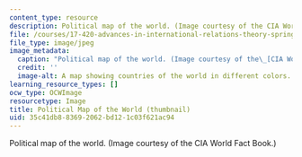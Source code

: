 ```yaml
---
content_type: resource
description: Political map of the world. (Image courtesy of the CIA World Fact Book.)
file: /courses/17-420-advances-in-international-relations-theory-spring-2003/35c41db883692062bd121c03f621ac94_17-420s03-th.jpg
file_type: image/jpeg
image_metadata:
  caption: "Political map of the world. (Image courtesy of the\_[CIA World Fact Book](https://www.cia.gov/library/publications/the-world-factbook/docs/refmaps.html).)"
  credit: ''
  image-alt: A map showing countries of the world in different colors.
learning_resource_types: []
ocw_type: OCWImage
resourcetype: Image
title: Political Map of the World (thumbnail)
uid: 35c41db8-8369-2062-bd12-1c03f621ac94
---
```

Political map of the world. (Image courtesy of the CIA World Fact Book.)

